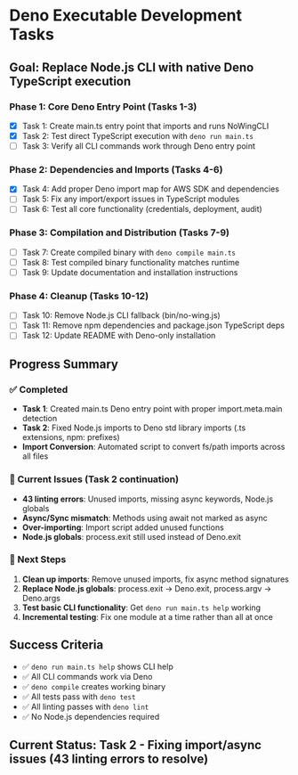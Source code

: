 # Deno Executable Development Tasks

## Goal: Replace Node.js CLI with native Deno TypeScript execution

### Phase 1: Core Deno Entry Point (Tasks 1-3)
- [x] Task 1: Create main.ts entry point that imports and runs NoWingCLI
- [x] Task 2: Test direct TypeScript execution with `deno run main.ts` 
- [ ] Task 3: Verify all CLI commands work through Deno entry point

### Phase 2: Dependencies and Imports (Tasks 4-6)
- [x] Task 4: Add proper Deno import map for AWS SDK and dependencies
- [ ] Task 5: Fix any import/export issues in TypeScript modules
- [ ] Task 6: Test all core functionality (credentials, deployment, audit)

### Phase 3: Compilation and Distribution (Tasks 7-9)
- [ ] Task 7: Create compiled binary with `deno compile main.ts`
- [ ] Task 8: Test compiled binary functionality matches runtime
- [ ] Task 9: Update documentation and installation instructions

### Phase 4: Cleanup (Tasks 10-12)
- [ ] Task 10: Remove Node.js CLI fallback (bin/no-wing.js)
- [ ] Task 11: Remove npm dependencies and package.json TypeScript deps
- [ ] Task 12: Update README with Deno-only installation

## Progress Summary

### ✅ Completed
- **Task 1**: Created main.ts Deno entry point with proper import.meta.main detection
- **Task 2**: Fixed Node.js imports to Deno std library imports (.ts extensions, npm: prefixes)
- **Import Conversion**: Automated script to convert fs/path imports across all files

### 🔄 Current Issues (Task 2 continuation)
- **43 linting errors**: Unused imports, missing async keywords, Node.js globals
- **Async/Sync mismatch**: Methods using await not marked as async
- **Over-importing**: Import script added unused functions
- **Node.js globals**: process.exit still used instead of Deno.exit

### 🎯 Next Steps
1. **Clean up imports**: Remove unused imports, fix async method signatures
2. **Replace Node.js globals**: process.exit -> Deno.exit, process.argv -> Deno.args
3. **Test basic CLI functionality**: Get `deno run main.ts help` working
4. **Incremental testing**: Fix one module at a time rather than all at once

## Success Criteria
- ✅ `deno run main.ts help` shows CLI help
- ✅ All CLI commands work via Deno
- ✅ `deno compile` creates working binary
- ✅ All tests pass with `deno test`
- ✅ All linting passes with `deno lint`
- ✅ No Node.js dependencies required

## Current Status: Task 2 - Fixing import/async issues (43 linting errors to resolve)
